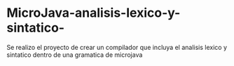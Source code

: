 # MicroJava-analisis-lexico-y-sintatico-
Se realizo el proyecto de crear un compilador que incluya el analisis lexico y sintatico dentro de una gramatica de microjava
